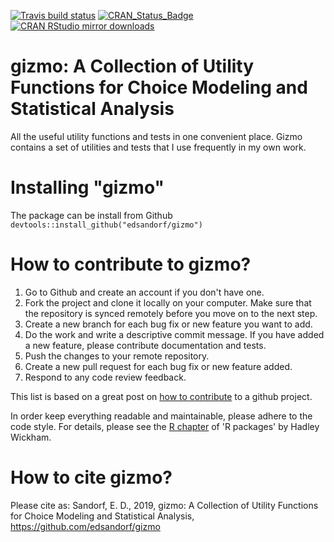 <!-- badges: start -->
[![Travis build status](https://travis-ci.com/edsandorf/gizmo.svg?branch=master)](https://travis-ci.org/edsandorf/gizmo)
[![CRAN_Status_Badge](http://www.r-pkg.org/badges/version-last-release/gizmo)](https://cran.r-project.org/package=gizmo)
[![CRAN RStudio mirror downloads](http://cranlogs.r-pkg.org/badges/gizmo)](http://www.r-pkg.org/pkg/gizmo)
<!-- badges: end -->

# gizmo: A Collection of Utility Functions for Choice Modeling and Statistical Analysis

All the useful utility functions and tests in one convenient place. Gizmo contains a set of utilities and tests that I use frequently in my own work.

# Installing "gizmo"
The package can be install from Github `devtools::install_github("edsandorf/gizmo")`

# How to contribute to gizmo?
1. Go to Github and create an account if you don't have one.
2. Fork the project and clone it locally on your computer. Make sure that the repository is synced remotely before you move on to the next step.
3. Create a new branch for each bug fix or new feature you want to add.
4. Do the work and write a descriptive commit message. If you have added a new feature, please contribute documentation and tests. 
5. Push the changes to your remote repository.
6. Create a new pull request for each bug fix or new feature added.
7. Respond to any code review feedback.


This list is based on a great post on [how to contribute](https://akrabat.com/the-beginners-guide-to-contributing-to-a-github-project/) to a github project. 

In order keep everything readable and maintainable, please adhere to the code style. For details, please see the [R chapter](http://r-pkgs.had.co.nz/r.html) of 'R packages' by Hadley Wickham.

# How to cite gizmo?
Please cite as:
Sandorf, E. D., 2019, gizmo: A Collection of Utility Functions for Choice Modeling and Statistical Analysis, https://github.com/edsandorf/gizmo






